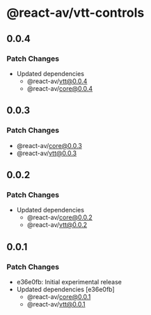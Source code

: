 # @react-av/vtt-controls

## 0.0.4

### Patch Changes

- Updated dependencies
  - @react-av/vtt@0.0.4
  - @react-av/core@0.0.4

## 0.0.3

### Patch Changes

- @react-av/core@0.0.3
- @react-av/vtt@0.0.3

## 0.0.2

### Patch Changes

- Updated dependencies
  - @react-av/core@0.0.2
  - @react-av/vtt@0.0.2

## 0.0.1

### Patch Changes

- e36e0fb: Initial experimental release
- Updated dependencies [e36e0fb]
  - @react-av/core@0.0.1
  - @react-av/vtt@0.0.1
